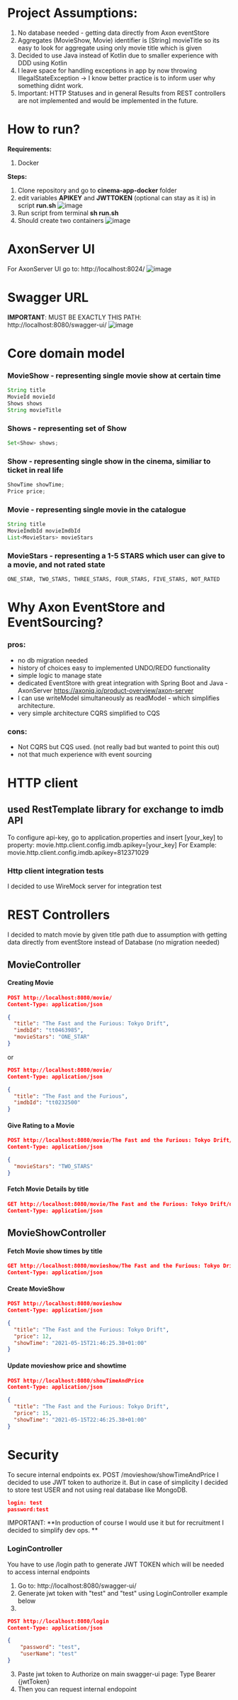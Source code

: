 # Project Assumptions:
1. No database needed - getting data directly from Axon eventStore
2. Aggregates (MovieShow, Movie) identifier is [String] movieTitle so its easy to look for aggregate using only movie title which is given
3. Decided to use Java instead of Kotlin due to smaller experience with DDD using Kotlin
4. I leave space for handling exceptions in app by now throwing IllegalStateException -> I know better practice is to inform user why something didnt work. 
5. Important: HTTP Statuses and in general Results from REST controllers are not implemented and would be implemented in the future.

# How to run?
**Requirements:**
1. Docker

**Steps:**
1. Clone repository and go to **cinema-app-docker** folder
2. edit variables **APIKEY** and **JWTTOKEN** (optional can stay as it is) in script **run.sh**
![image](https://user-images.githubusercontent.com/30837665/118408648-69143a80-b67e-11eb-8a68-2052c45969a2.png)
3. Run script from terminal **sh run.sh**
4. Should create two containers ![image](https://user-images.githubusercontent.com/30837665/118408746-c3150000-b67e-11eb-81dd-3d89a25a413e.png)

# AxonServer UI
For AxonServer UI go to: http://localhost:8024/
![image](https://user-images.githubusercontent.com/30837665/118408150-133e9300-b67c-11eb-9d79-547091d6b7d7.png)

# Swagger URL
**IMPORTANT**:
MUST BE EXACTLY THIS PATH: http://localhost:8080/swagger-ui/
![image](https://user-images.githubusercontent.com/30837665/118408823-138c5d80-b67f-11eb-93f3-5b208642d427.png)

# Core domain model
### MovieShow - representing single movie show at certain time
```java
String title
MovieId movieId
Shows shows
String movieTitle
```
### Shows - representing set of Show
```java
Set<Show> shows;
```
### Show - representing single show in the cinema, similiar to ticket in real life
```java
ShowTime showTime;
Price price;
```
### Movie - representing single movie in the catalogue
```java
String title
MovieImdbId movieImdbId
List<MovieStars> movieStars
```

### MovieStars - representing a 1-5 STARS which user can give to a movie, and not rated state
```
ONE_STAR, TWO_STARS, THREE_STARS, FOUR_STARS, FIVE_STARS, NOT_RATED
```

# Why Axon EventStore and EventSourcing?
### pros:
- no db migration needed
- history of choices easy to implemented UNDO/REDO functionality
- simple logic to manage state
- dedicated EventStore with great integration with Spring Boot and Java - AxonServer https://axoniq.io/product-overview/axon-server
- I can use writeModel simultaneously as readModel - which simplifies architecture.
- very simple architecture CQRS simplified to CQS
### cons:
- Not CQRS but CQS used. (not really bad but wanted to point this out)
- not that much experience with event sourcing

# HTTP client
## used RestTemplate library for exchange to imdb API

To configure api-key, go to application.properties and insert [your_key] to property: movie.http.client.config.imdb.apikey=[your_key]
For Example: movie.http.client.config.imdb.apikey=812371029

### Http client integration tests 
I decided to use WireMock server for integration test

# REST Controllers
I decided to match movie by given title path due to assumption with getting data directly from eventStore instead of Database (no migration needed)

## MovieController

#### Creating Movie
```json
POST http://localhost:8080/movie/
Content-Type: application/json

{
  "title": "The Fast and the Furious: Tokyo Drift",
  "imdbId": "tt0463985",
  "movieStars": "ONE_STAR"
}
```

or

```json
POST http://localhost:8080/movie/
Content-Type: application/json

{
  "title": "The Fast and the Furious",
  "imdbId": "tt0232500"
}
```
#### Give Rating to a Movie
```json
POST http://localhost:8080/movie/The Fast and the Furious: Tokyo Drift/rating
Content-Type: application/json

{
  "movieStars": "TWO_STARS"
}
```
#### Fetch Movie Details by title
```json
GET http://localhost:8080/movie/The Fast and the Furious: Tokyo Drift/details
Content-Type: application/json
```
## MovieShowController

#### Fetch Movie show times by title
```json
GET http://localhost:8080/movieshow/The Fast and the Furious: Tokyo Drift
Content-Type: application/json
```
#### Create MovieShow
```json
POST http://localhost:8080/movieshow
Content-Type: application/json

{
  "title": "The Fast and the Furious: Tokyo Drift",
  "price": 12,
  "showTime": "2021-05-15T21:46:25.38+01:00"
}
```
#### Update movieshow price and showtime 
```json
POST http://localhost:8080/showTimeAndPrice
Content-Type: application/json

{
  "title": "The Fast and the Furious: Tokyo Drift",
  "price": 15,
  "showTime": "2021-05-15T22:46:25.38+01:00"
}
```

# Security

To secure internal endpoints ex. POST /movieshow/showTimeAndPrice 
I decided to use JWT token to authorize it.
But in case of simplicity I decided to store test USER and not using real database like MongoDB.
```json
login: test
password:test
```

IMPORTANT: **In production of course I would use it but for recruitment I decided to simplify dev ops. **

### LoginController
You have to use /login path to generate JWT TOKEN which will be needed to access internal endpoints

1. Go to: http://localhost:8080/swagger-ui/
2. Generate jwt token with "test" and "test" using LoginController example below
3. 
```json
POST http://localhost:8080/login
Content-Type: application/json

{
    "password": "test",
    "userName": "test"
}
```

3. Paste jwt token to Authorize on main swagger-ui page: Type Bearer {jwtToken}
4. Then you can request internal endopoint
